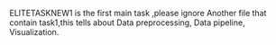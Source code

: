 ELITETASKNEW1 is the first main task ,please ignore Another file that contain task1,this tells about Data preprocessing, Data pipeline, Visualization.
